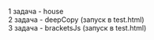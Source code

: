 1 задача - house   
2 задача - deepCopy (запуск в test.html)  
3 задача - bracketsJs (запуск в test.html)  

